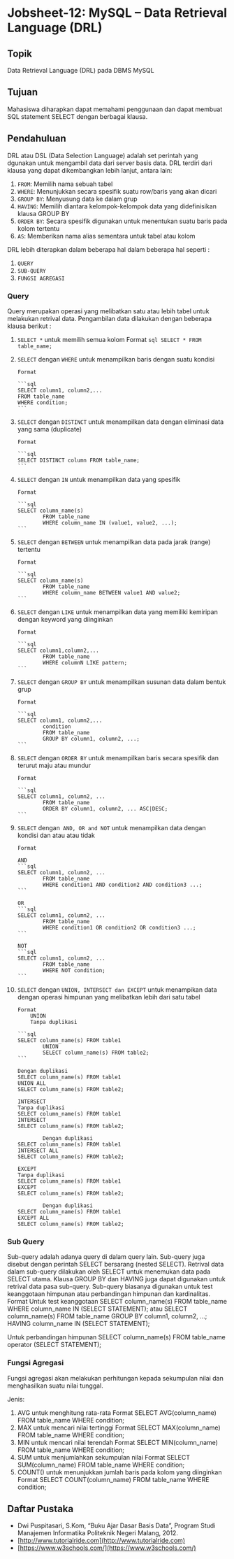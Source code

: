 # Jobsheet-12: MySQL – Data Retrieval Language (DRL)

## Topik
Data Retrieval Language (DRL) pada DBMS MySQL

## Tujuan
Mahasiswa diharapkan dapat memahami penggunaan dan dapat membuat SQL statement SELECT dengan berbagai klausa.

## Pendahuluan
DRL atau DSL (Data Selection Language) adalah set perintah yang dgunakan untuk mengambil data dari server basis data. DRL terdiri dari klausa yang dapat dikembangkan lebih lanjut, antara lain:
1.	`FROM`: Memilih nama sebuah tabel 
2.	`WHERE`: Menunjukkan secara spesifik suatu row/baris yang akan dicari
3.	`GROUP BY`: Menyusung data ke dalam grup
4.	`HAVING`: Memilih diantara kelompok-kelompok data yang didefinisikan klausa GROUP BY
5.	`ORDER BY`: Secara spesifik digunakan untuk menentukan suatu baris pada kolom tertentu
6.	`AS`: Memberikan nama alias sementara untuk tabel atau kolom

DRL lebih diterapkan dalam beberapa hal dalam beberapa hal seperti :
1.	`QUERY`
2.	`SUB-QUERY`
3.	`FUNGSI AGREGASI`


### Query
Query merupakan operasi yang melibatkan satu atau lebih tabel untuk melakukan retrival data. Pengambilan data dilakukan dengan beberapa klausa berikut :
1.	`SELECT *` untuk memilih semua kolom
Format
        ```sql
        SELECT * FROM table_name;
        ```

2.	`SELECT` dengan `WHERE` untuk menampilkan baris dengan suatu kondisi
    
        Format
    
        ```sql
        SELECT column1, column2,...
        FROM table_name
        WHERE condition;
        ```
3.	`SELECT` dengan `DISTINCT` untuk menampilkan data dengan eliminasi data yang sama (duplicate)

        Format

        ```sql
        SELECT DISTINCT column FROM table_name;
        ```
4.	`SELECT` dengan `IN` untuk menampilkan data yang spesifik
        
        Format
        
        ```sql
        SELECT column_name(s)
                FROM table_name
                WHERE column_name IN (value1, value2, ...);
        ```
		
5.	`SELECT` dengan `BETWEEN` untuk menampilkan data pada jarak (range) tertentu
        
        Format
        
        ```sql
        SELECT column_name(s)
                FROM table_name
                WHERE column_name BETWEEN value1 AND value2;
        ```
6.	`SELECT` dengan `LIKE` untuk menampilkan data yang memiliki kemiripan dengan keyword yang diinginkan
        
        Format
        
        ```sql
        SELECT column1,column2,...
                FROM table_name
                WHERE columnN LIKE pattern;
        ```
7.	`SELECT` dengan `GROUP BY` untuk menampilkan susunan data dalam bentuk grup
        
        Format
        
        ```sql
        SELECT column1, column2,...
                condition
                FROM table_name
                GROUP BY column1, column2, ...;
        ```
8.	`SELECT` dengan `ORDER BY` untuk menampilkan baris secara spesifik dan terurut maju atau mundur

        Format
        
        ```sql
        SELECT column1, column2, ...
                FROM table_name
                ORDER BY column1, column2, ... ASC|DESC;
        ```
9.	`SELECT` dengan` AND, OR and NOT` untuk menampilkan data dengan kondisi dan atau atau tidak

        Format
        
        AND
        ```sql
        SELECT column1, column2, ...
                FROM table_name
                WHERE condition1 AND condition2 AND condition3 ...;
        ```

        OR
        ```sql
        SELECT column1, column2, ...
                FROM table_name
                WHERE condition1 OR condition2 OR condition3 ...;
        ```

        NOT
        ```sql
        SELECT column1, column2, ...
                FROM table_name
                WHERE NOT condition;
        ```
10.	`SELECT` dengan `UNION, INTERSECT dan EXCEPT` untuk menampikan data dengan operasi himpunan yang melibatkan lebih dari satu tabel
        
        Format
            UNION
            Tanpa duplikasi
        
        ```sql
        SELECT column_name(s) FROM table1
                UNION
                SELECT column_name(s) FROM table2;
        ```
                
        Dengan duplikasi
        SELECT column_name(s) FROM table1
        UNION ALL
        SELECT column_name(s) FROM table2;
        
        INTERSECT
        Tanpa duplikasi
        SELECT column_name(s) FROM table1
        INTERSECT
        SELECT column_name(s) FROM table2;
        
                Dengan duplikasi
        SELECT column_name(s) FROM table1
        INTERSECT ALL
        SELECT column_name(s) FROM table2;
        
        EXCEPT
        Tanpa duplikasi
        SELECT column_name(s) FROM table1
        EXCEPT
        SELECT column_name(s) FROM table2;
        
                Dengan duplikasi
        SELECT column_name(s) FROM table1
        EXCEPT ALL
        SELECT column_name(s) FROM table2;


### Sub Query
Sub-query adalah adanya query di dalam query lain. Sub-query juga disebut dengan perintah SELECT bersarang (nested SELECT). Retrival data dalam sub-query dilakukan oleh SELECT untuk menemukan data pada SELECT utama. Klausa GROUP BY dan HAVING juga dapat digunakan untuk retrival data pasa sub-query. Sub-query biasanya digunakan untuk test keanggotaan himpunan atau perbandingan himpunan dan kardinalitas. 
	Format
	Untuk test keanggotaan
SELECT column_name(s)
FROM table_name
WHERE column_name IN (SELECT STATEMENT);
atau
SELECT column_name(s)
FROM table_name
GROUP BY column1, column2, ...;
HAVING column_name IN (SELECT STATEMENT);

Untuk perbandingan himpunan
SELECT column_name(s)
FROM table_name 
operator
(SELECT STATEMENT);

### Fungsi Agregasi
Fungsi agregasi akan melakukan perhitungan kepada sekumpulan nilai dan menghasilkan suatu nilai tunggal.

Jenis: 
1.	AVG untuk menghitung rata-rata
Format
SELECT AVG(column_name)
FROM table_name
WHERE condition;
2.	MAX untuk mencari nilai tertinggi
Format
SELECT MAX(column_name)
FROM table_name
WHERE condition;
3.	MIN untuk mencari nilai terendah
Format
SELECT MIN(column_name)
FROM table_name
WHERE condition;
4.	SUM untuk menjumlahkan sekumpulan nilai
Format
SELECT SUM(column_name)
FROM table_name
WHERE condition;
5.	COUNT() untuk menunjukkan jumlah baris pada kolom yang diinginkan
Format
SELECT COUNT(column_name)
FROM table_name
WHERE condition;

## Daftar Pustaka
+	Dwi Puspitasari, S.Kom, “Buku Ajar Dasar Basis Data”, Program Studi Manajemen Informatika Politeknik Negeri Malang, 2012.
+	[http://www.tutorialride.com](http://www.tutorialride.com)
+	[https://www.w3schools.com/](https://www.w3schools.com/)